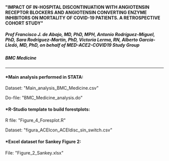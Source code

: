 #### "IMPACT OF IN-HOSPITAL DISCONTINUATION WITH ANGIOTENSIN RECEPTOR BLOCKERS AND ANGIOTENSIN CONVERTING ENZYME INHIBITORS ON MORTALITY OF COVID-19 PATIENTS. A RETROSPECTIVE COHORT STUDY"
##### Prof Francisco J. de Abajo, MD, PhD, MPH, Antonio Rodríguez-Miguel, PhD, Sara Rodríguez-Martín, PhD, Victoria Lerma, RN, Alberto García-Lledó, MD, PhD, on behalf of MED-ACE2-COVID19 Study Group

##### BMC Medicine

------------------------------------------------------------------------------------------------------------------------------------------------------------------

#### *Main analysis performed in STATA:

Dataset: "Main_analysis_BMC_Medicine.csv"

Do-file: "BMC_Medicine_analysis.do"



#### *R-Studio template to build forestplots:

R file: "Figure_4_Foresplot.R"

Dataset: "figura_ACEIcon_ACEIdisc_sin_switch.csv"



#### *Excel dataset for Sankey Figure 2:

File: "Figure_2_Sankey.xlsx"

